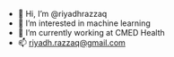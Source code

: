 - 👋 Hi, I’m @riyadhrazzaq
- 👀 I’m interested in machine learning
- 🌱 I’m currently working at CMED Health
- 📫 riyadh.razzaq@gmail.com

<!---
riyadhrazzaq/riyadhrazzaq is a ✨ special ✨ repository because its `README.md` (this file) appears on your GitHub profile.
You can click the Preview link to take a look at your changes.
--->
